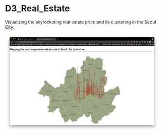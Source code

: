 # D3_Real_Estate
Visualizing the skyrocketing real estate price and its clustering in the Seoul City. 


[![preview of the html](main_image_2.png?raw=true "main")](http://dif-eq.xyz/realestate_climax)
